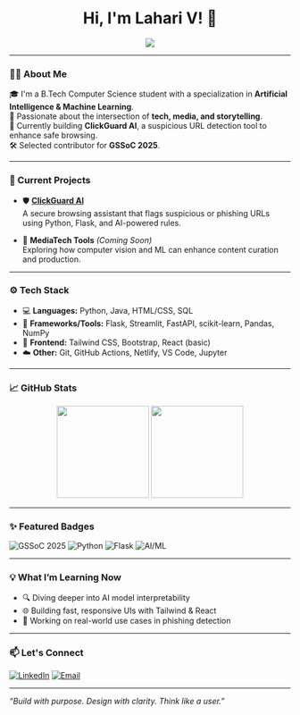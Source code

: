 <h1 align="center">Hi, I'm Lahari V! 👋</h1>

<p align="center">
  <img src="https://readme-typing-svg.herokuapp.com?font=Fira+Code&size=22&pause=1000&color=57F287&center=true&vCenter=true&width=435&lines=AI+%2B+ML-Enthusiast;building+secure+and+smart+web+tools;Open+Source+Contributor+%7C+GSSoC+%2725" />
</p>

---

### 👩‍💻 About Me

🎓 I'm a B.Tech Computer Science student with a specialization in **Artificial Intelligence & Machine Learning**.  
🧠 Passionate about the intersection of **tech, media, and storytelling**.  
🔐 Currently building **ClickGuard AI**, a suspicious URL detection tool to enhance safe browsing.  
🛠 Selected contributor for **GSSoC 2025**.  

---

### 🚀 Current Projects

- 🛡️ [**ClickGuard AI**](https://github.com/your-username/clickguard-ai)  
  A secure browsing assistant that flags suspicious or phishing URLs using Python, Flask, and AI-powered rules.
  
- 🎥 **MediaTech Tools** *(Coming Soon)*  
  Exploring how computer vision and ML can enhance content curation and production.

---

### ⚙️ Tech Stack

- 💻 **Languages:** Python, Java, HTML/CSS, SQL  
- 🔧 **Frameworks/Tools:** Flask, Streamlit, FastAPI, scikit-learn, Pandas, NumPy  
- 🎨 **Frontend:** Tailwind CSS, Bootstrap, React (basic)  
- ☁️ **Other:** Git, GitHub Actions, Netlify, VS Code, Jupyter

---

### 📈 GitHub Stats

<p align="center">
  <img src="https://github-readme-stats.vercel.app/api?username=lahariv&show_icons=true&theme=radical" height="165">
  <img src="https://github-readme-stats.vercel.app/api/top-langs/?username=lahariv&layout=compact&theme=radical" height="165">
</p>

---

### ✨ Featured Badges

![GSSoC 2025](https://img.shields.io/badge/GSSoC-2025-orange?style=for-the-badge&logo=github)
![Python](https://img.shields.io/badge/Python-3776AB?style=for-the-badge&logo=python&logoColor=white)
![Flask](https://img.shields.io/badge/Flask-black?style=for-the-badge&logo=flask)
![AI/ML](https://img.shields.io/badge/AI%2FML-Model-green?style=for-the-badge&logo=scikit-learn)

---

### 💡 What I’m Learning Now

- 🔍 Diving deeper into AI model interpretability  
- 🌐 Building fast, responsive UIs with Tailwind & React  
- 🧠 Working on real-world use cases in phishing detection

---

### 📫 Let's Connect

[![LinkedIn](https://img.shields.io/badge/-LinkedIn-blue?style=flat-square&logo=Linkedin&logoColor=white&link=https://linkedin.com/in/lahariv)](https://linkedin.com/in/lahariv)
[![Email](https://img.shields.io/badge/-Email-c14438?style=flat-square&logo=Gmail&logoColor=white)](mailto:lahari.v@example.com)

---

_“Build with purpose. Design with clarity. Think like a user.”_

